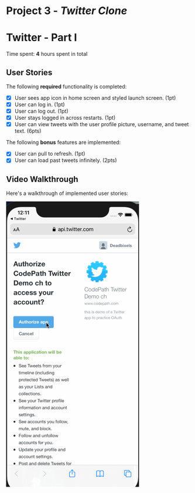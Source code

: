 # Project 3 - *Twitter Clone*

<!-- # Twitter - Part II -->

<!--This is a basic twitter app to view, compose, favorite, and retweet tweets.-->

<!--Time spent: **6** hours spent in total-->

<!--## User Stories-->

<!--The following **required** functionality is completed:-->

<!--- [x] User can compose a tweet. (4pts)-->
<!--- [x] User can favorite a tweet. (4pts)-->
<!--- [x] User can retweet a tweet. (2pts)-->

<!--The following **bonus** features are implemented:-->

<!--- [x] When composing a tweet, user sees a countdown for the number of characters remaining for the tweet (out of 280) (2pts)-->
<!--- [ ] User can view their profile in a profile tab. (3pts)-->
<!--- [ ] User sees embedded images in tweet if available. (3pts)-->

<!--## Video Walkthrough-->

<!--Here's a walkthrough of implemented user stories:-->

<!--![](twitter2.gif) -->

# Twitter - Part I

Time spent: **4** hours spent in total

## User Stories

The following **required** functionality is completed:

- [x] User sees app icon in home screen and styled launch screen. (1pt)
- [x] User can log in. (1pt)
- [x] User can log out. (1pt)
- [x] User stays logged in across restarts. (1pt)
- [x] User can view tweets with the user profile picture, username, and tweet text. (6pts)

The following **bonus** features are implemented:

- [x] User can pull to refresh. (1pt)
- [x] User can load past tweets infinitely. (2pts)

## Video Walkthrough

Here's a walkthrough of implemented user stories:

![](twitter.gif)
